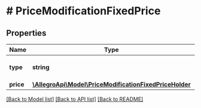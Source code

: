 # # PriceModificationFixedPrice

## Properties

Name | Type | Description | Notes
------------ | ------------- | ------------- | -------------
**type** | **string** |  | [optional] [default to 'FIXED_PRICE']
**price** | [**\AllegroApi\Model\PriceModificationFixedPriceHolder**](PriceModificationFixedPriceHolder.md) |  | [optional]

[[Back to Model list]](../../README.md#models) [[Back to API list]](../../README.md#endpoints) [[Back to README]](../../README.md)
